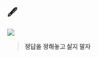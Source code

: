 ## 🖋  

<a href="https://github.com/sookyeongyeom/today-i-learned"><img src="https://img.shields.io/badge/TIL-black?style=flat-square&logo=github&logoColor=white"/></a>

<!-- <a href="https://github.com/sookyeongyeom"><img src="https://hits.seeyoufarm.com/api/count/incr/badge.svg?url=https%3A%2F%2Fgithub.com%2Fsookyeongyeom&count_bg=%23553830&title_bg=%23b8997c&title=Visit&edge_flat=false)"/></a>  -->  
  
<!-- [**Algorithm c/c++**](https://github.com/sookyeongyeom/algorithm-c-cpp)    -->

   
> **정답을 정해놓고 살지 말자**  

<!-- [**Computer Science Overview**](https://github.com/sookyeongyeom/computer-science-overview) -->

   
<!-- [![Top Langs](https://github-readme-stats.vercel.app/api/top-langs/?username=sookyeongyeom&exclude_repo=sookyeongyeom.github.io&hide_title=&hide=scss,shaderlab,HLSL,css,hack&layout=compact&langs_count=10&theme=maroongold)](https://github.com/sookyeongyeom/github-readme-stats)  -->
<!--[![Anurag's GitHub stats](https://github-readme-stats.vercel.app/api?username=sookyeongyeom&count_private=true&hide_title=true&custom_title=Since%202022&hide=stars,prs,issues,contribs&hide_rank=true&include_all_commits=true&layout=compact&show_icons=true&theme=maroongold)](https://github.com/sookyeongyeom/github-readme-stats) -->
